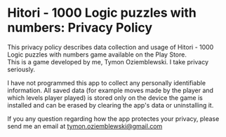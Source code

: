 # Hitori - 1000 Logic puzzles with numbers: Privacy Policy
  
This privacy policy describes data collection and usage of Hitori - 1000 Logic puzzles with numbers game available on the Play Store.  
This is a game developed by me, Tymon Oziemblewski. I take privacy seriously.  
  
I have not programmed this app to collect any personally identifiable information.
All saved data (for example moves made by the player and which levels player played) is stored only on the device the game is installed and can be erased by clearing the app's data or uninstalling it.  
  
If you any question regarding how the app protectes your privacy, please send me an email at tymon.oziemblewski@gmail.com  
